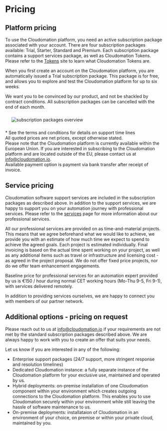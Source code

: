 # Pricing

## Platform pricing
To use the Cloudomation platform, you need an active subscription package associated with your account. There are four subscription packages available: Trial, Starter, Standard and Premium. Each subscription package contains a support services package, as well as Cloudomation Tokens. Please refer to the [Tokens](/documentation/Tokens) site to learn what Cloudomation Tokens are.  

When you first create an account on the Cloudomation platform, you are automatically issued a Trial subscription package. This package is for free, and allows you to explore and test the Cloudomation platform for up to six weeks.  

We want you to be convinced by our product, and not be shackled by contract conditions. All subscription packages can be cancelled with the end of each month.

<img src="/sitedata/images/subscription_packages.PNG" alt="subscription packages overview" class="dock-md d-none d-md-block" style="float:center; margin: 10px 20px"/>

\* See the terms and conditions for details on support time lines  
All quoted prices are net prices, except otherwise stated.  
Please note that the Cloudomation platform is currently available within the European Union. If you are interested in subscribing to the Cloudomation platform and are located outside of the EU, please contact us at [info@cloudomation.io](mailto:info@cloudomation.io).  
Available payment option is payment via bank transfer after receipt of invoice.  

## Service pricing
Cloudomation software support services are included in the subscription packages as described above. In addition to the support services, we are happy to support you on your automation journey with professional services. Please refer to the [services](/Services) page for more information about our professional services.

All our professional services are provided on as time-and-material projects. This means that we agree beforehand what we would like to achieve, we provide you with an estimate of how much time we expect to spend to achieve the agreed goals. Each project is estimated individually. Final invoicing is based on the actual time spent working on your project, as well as any additional items such as travel or infrastructure and licensing cost - as agreed in the project proposal. We do not offer fixed price projects, nor do we offer team enhancement engagements.

Baseline price for professional services for an automation expert provided by us is €150 / hour during normal CET working hours (Mo-Thu 9-5, Fri 9-1), with services delivered remotely.

In addition to providing services ourselves, we are happy to connect you with members of our partner network.

## Additional options - pricing on request
Please reach out to us at [info@cloudomation.io](mailto:info@cloudomation.io) if your requirements are not met by the standard subscription packages described above. We are always happy to work with you to create an offer that suits your needs.

Let us know if you are interested in any of the following:
* Enterprise support packages (24/7 support, more stringent response and resolution timelines)
* Dedicated Cloudomation instance: a fully separate instance of the Cloudomation platform for your exclusive use, maintained and operated by us.
* Hybrid deployments: on-premise installation of one Cloudomation component within your environment which creates outgoing connections to the Cloudomation platform. This enables you to use Cloudomation securely within your environment while still leaving the hassle of software maintenance to us.
* On-premise deployments: installataion of Cloudomation in an environment of your choice, on premise or within your private cloud, maintained by you.
